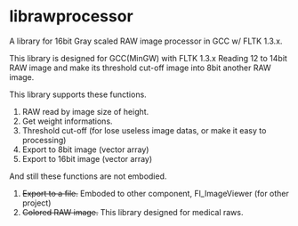 librawprocessor
===============

A library for 16bit Gray scaled RAW image processor in GCC w/ FLTK 1.3.x.

This library is designed for GCC(MinGW) with FLTK 1.3.x
Reading 12 to 14bit RAW image and make its threshold cut-off image into 8bit another RAW image.

This library supports these functions.
 1. RAW read by image size of height.
 1. Get weight informations.
 1. Threshold cut-off (for lose useless image datas, or make it easy to processing)
 1. Export to 8bit image (vector array)
 1. Export to 16bit image (vector array)

And still these functions are not embodied.
 1. ~~Export to a file.~~ Emboded to other component, Fl_ImageViewer (for other project)
 2. ~~Colored RAW image.~~ This library designed for medical raws.
